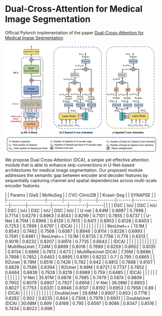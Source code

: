 # Dual-Cross-Attention for Medical Image Segmentation

Official Pytorch implementation of the paper [Dual-Cross-Attention for Medical Image Segmentation](https://www.google.com)


![dca](docs/dca.png)

We propose Dual Cross-Attention (DCA), a simple yet effective attention module that is able to enhance skip-connections in U-Net-based architectures for medical image segmentation. Our proposed module addresses the semantic gap between encoder and decoder features by sequentially capturing channel and spatial dependencies across multi-scale encoder features.



|                    | Params |      GlaS       | MoNuSeg |        | CVC-ClinicDB |        | Kvasir-Seg |        | SYNAPSE |        |
|--------------------|--------|--------|--------|---------|--------|--------------|--------|------------|--------|---------|--------|
|                    |        | DSC    | IoU    | DSC     | IoU    | DSC          | IoU    | DSC        | IoU    | DSC     | IoU    |
| U-net              | 8.64M  | 0.8887 | 0.7998 | 0.7714  | 0.6279 | 0.8963       | 0.8143 | 0.8299     | 0.7101 | 0.7855  | 0.6737 |
| U-Net              | 8.75M  | 0.8966 | 0.8129 | 0.7813  | 0.6411 | 0.8953       | 0.8128 | 0.8403     | 0.7253 | 0.7898  | 0.6797 |
| (DCA)              |        |        |        |         |        |              |        |            |        |         |        |
| ResUnet++          | 13.1M  | 0.8543 | 0.7462 | 0.7568  | 0.6087 | 0.8946       | 0.8114 | 0.8226     | 0.6993 | 0.7591  | 0.6461 |
| ResUnet++          | 13.1M  | 0.8735 | 0.7756 | 0.774   | 0.6313 | 0.9019       | 0.8232 | 0.8207     | 0.6974 | 0.7735  | 0.6643 |
| (DCA)              |        |        |        |         |        |              |        |            |        |         |        |
| MultiResUnet       | 7.24M  | 0.8899 | 0.8018 | 0.7699  | 0.6259 | 0.8952       | 0.8135 | 0.8134     | 0.6866 | 0.7812  | 0.673  |
| MultiResUnet (DCA) | 7.35M  | 0.8886 | 0.7998 | 0.7852  | 0.6463 | 0.8995       | 0.8191 | 0.8232     | 0.7    | 0.795   | 0.6865 |
| R2Unet             | 9.78M  | 0.8516 | 0.7426 | 0.782   | 0.642  | 0.8812       | 0.7888 | 0.8107     | 0.6828 | 0.7586  | 0.6394 |
| R2Unet             | 9.89M  | 0.8721 | 0.7737 | 0.7852  | 0.6464 | 0.8839       | 0.7928 | 0.8219     | 0.6989 | 0.759   | 0.6485 |
| (DCA)              |        |        |        |         |        |              |        |            |        |         |        |
| V-Net              | 35.97M | 0.8878 | 0.7985 | 0.7479  | 0.5974 | 0.8809       | 0.7902 | 0.8079     | 0.6807 | 0.7927  | 0.6858 |
| V-Net              | 36.08M | 0.8903 | 0.8027 | 0.7753  | 0.6331 | 0.8946       | 0.8107 | 0.8192     | 0.6953 | 0.7958  | 0.69   |
| (DCA)              |        |        |        |         |        |              |        |            |        |         |        |
| DoubleUnet         | 29.68M | 0.8907 | 0.803  | 0.7716  | 0.6282 | 0.902        | 0.8235 | 0.844      | 0.7308 | 0.7976  | 0.6931 |
| DoubleUnet (DCA)   | 30.68M | 0.899  | 0.8168 | 0.795   | 0.6597 | 0.9086       | 0.8347 | 0.8516     | 0.7434 | 0.8022  | 0.698  |

